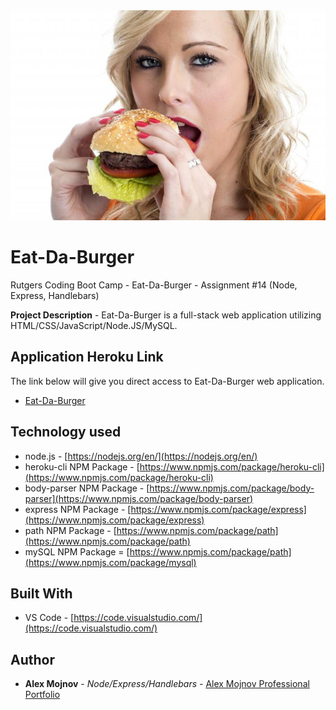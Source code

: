 <div align="center">
<img src="https://github.com/alexmojnov74/burger/blob/master/public/assets/img/background.jpg" alt="logo"></img>
</div>

# Eat-Da-Burger
Rutgers Coding Boot Camp - Eat-Da-Burger - Assignment #14 (Node, Express, Handlebars)
 <p></p>
 
**Project Description** - Eat-Da-Burger is a full-stack web application utilizing HTML/CSS/JavaScript/Node.JS/MySQL.

## Application Heroku Link
The link below will give you direct access to Eat-Da-Burger web application.

* [Eat-Da-Burger](https://uncbc-eatdaburger.herokuapp.com/)

## Technology used
- node.js - [https://nodejs.org/en/](https://nodejs.org/en/)
- heroku-cli NPM Package - [https://www.npmjs.com/package/heroku-cli](https://www.npmjs.com/package/heroku-cli)
- body-parser NPM Package - [https://www.npmjs.com/package/body-parser](https://www.npmjs.com/package/body-parser)
- express NPM Package - [https://www.npmjs.com/package/express](https://www.npmjs.com/package/express)
- path NPM Package - [https://www.npmjs.com/package/path](https://www.npmjs.com/package/path)
- mySQL NPM Package = [https://www.npmjs.com/package/path](https://www.npmjs.com/package/mysql)

## Built With

* VS Code - [https://code.visualstudio.com/](https://code.visualstudio.com/)

## Author

* **Alex Mojnov** - *Node/Express/Handlebars* - [Alex Mojnov Professional Portfolio](https://www.alexmojnov.com)
